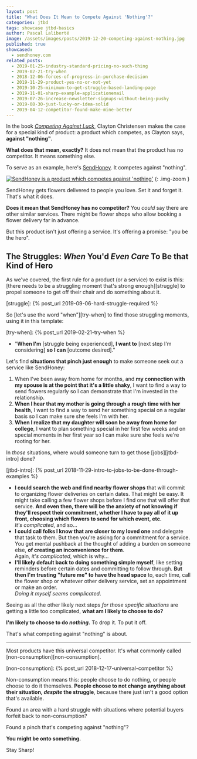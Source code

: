 ```yaml
---
layout: post
title: "What Does It Mean to Compete Against 'Nothing'?"
categories: jtbd
tags: showcase jtbd-basics
author: Pascal Laliberté
image: /assets/images/posts/2019-12-20-competing-against-nothing.jpg
published: true
showcased:
  - sendhoney.com
related_posts:
  - 2019-01-25-industry-standard-pricing-no-such-thing
  - 2019-02-21-try-when
  - 2018-12-06-forces-of-progress-in-purchase-decision
  - 2019-11-29-product-yes-no-or-not-yet
  - 2019-10-25-minimum-to-get-struggle-based-landing-page
  - 2019-11-01-sharp-example-applicationemail
  - 2019-07-26-increase-newsletter-signups-without-being-pushy
  - 2019-08-30-just-lucky-or-idea-solid
  - 2019-04-12-competitor-found-make-mine-better
---
```


In the book [_Competing Against Luck_][book], Clayton Christensen makes the case for a special kind of product: a product which competes, as Clayton says, **against "nothing"**.

**What does that mean, exactly?** It does not mean that the product has no competitor. It means something else.

[book]: https://www.competingagainstluck.com

To serve as an example, here's [SendHoney][sendhoney]. It competes against "nothing".

[sendhoney]: https://www.sendhoney.com
[thread]: https://www.indiehackers.com/post/sendhoney-com-part-duex-5ee3e8be58

[![SendHoney is a product which competes against 'nothing'](/assets/images/posts/2019-12-20-competing-against-nothing-01.jpg)][sendhoney]
{: .img-zoom }

SendHoney gets flowers delivered to people you love. Set it and forget it. That's what it does.

**Does it mean that SendHoney has no competitor?** You _could_ say there are other similar services. There might be flower shops who allow booking a flower delivery far in advance.

But this product isn't just offering a service. It's offering a promise: "you be the hero".

## The Struggles: _When_ You'd _Even Care_ To Be that Kind of Hero

As we've covered, the first rule for a product (or a service) to exist is this: [there needs to be a struggling moment that's strong enough][struggle] to propel someone to get off their chair and do something about it.

[struggle]: {% post_url 2019-09-06-hard-struggle-required %}

So [let's use the word "when"][try-when] to find those struggling moments, using it in this template:

[try-when]: {% post_url 2019-02-21-try-when %}

* "**When I'm** [struggle being experienced], **I want to** [next step I'm considering] **so I can** [outcome desired]."

Let's find **situations that pinch just enough** to make someone seek out a service like SendHoney:

1. When I've been away from home for months, and **my connection with my spouse is at the point that it's a little shaky**, I want to find a way to send flowers regularly so I can demonstrate that I'm invested in the relationship.
2. **When I hear that my mother is going through a rough time with her health**, I want to find a way to send her something special on a regular basis so I can make sure she feels I'm with her.
3. **When I realize that my daughter will soon be away from home for college**, I want to plan something special in her first few weeks and on special moments in her first year so I can make sure she feels we're rooting for her.

In _those_ situations, where would someone turn to get those [jobs][jtbd-intro] done?

[jtbd-intro]: {% post_url 2018-11-29-intro-to-jobs-to-be-done-through-examples %}

* **I could search the web and find nearby flower shops** that will commit to organizing flower deliveries on certain dates. That might be easy. It might take calling a few flower shops before I find one that will offer that service. **And even then, there will be the anxiety of not knowing if they'll respect their commitment, whether I have to pay all of it up front, choosing which flowers to send for which event, etc.**<br>_It's complicated_, and so...
* **I could call folks I know that are closer to my loved one** and delegate that task to them. But then you're asking for a commitment for a service. You get mental pushback at the thought of adding a burden on someone else, **of creating an inconvenience for them**.<br>Again, _it's complicated_, which is why...
* **I'll likely default back to doing something simple myself**, like setting reminders before certain dates and committing to follow through. **But then I'm trusting "future me" to have the head space** to, each time, call the flower shop or whatever other delivery service, set an appointment or make an order.<br>_Doing it myself seems complicated_.

Seeing as all the other likely next steps _for those specific situations_ are getting a little too complicated, **what am I likely to choose to do?**

**I'm likely to choose to do _nothing_.** To drop it. To put it off.

That's what competing against "nothing" is about.

---

Most products have this universal competitor. It's what commonly called [non-consumption][non-consumption].

[non-consumption]: {% post_url 2018-12-17-universal-competitor %}

Non-consumption means this: people choose to do nothing, or people choose to do it themselves. **People choose to not change anything about their situation, _despite_ the struggle**, because there just isn't a good option that's available.

Found an area with a hard struggle with situations where potential buyers forfeit back to non-consumption?

Found a pinch that's competing against "nothing"?

**You might be onto something.**

Stay Sharp!
